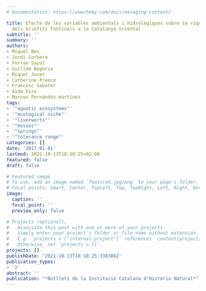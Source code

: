 ```yaml
---
# Documentation: https://wowchemy.com/docs/managing-content/

title: Efecte de les variables ambientals i hidrològiques sobre la riquesa i distribució
  dels briòfits fontinals a la Catalunya oriental
subtitle: ''
summary: ''
authors:
- Miquel Bes
- Jordi Corbera
- Ferran Sayol
- Guillem Bagaria
- Miquel Jover
- Catherine Preece
- Francesc Sabater
- Aida Viza
- Marcos Fernández-martínez
tags:
- '"aquatic ecosystems"'
- '"ecological niche"'
- '"liverworts"'
- '"mosses"'
- '"springs"'
- '"tolerance range"'
categories: []
date: '2017-01-01'
lastmod: 2021-10-13T18:18:25+02:00
featured: false
draft: false

# Featured image
# To use, add an image named `featured.jpg/png` to your page's folder.
# Focal points: Smart, Center, TopLeft, Top, TopRight, Left, Right, BottomLeft, Bottom, BottomRight.
image:
  caption: ''
  focal_point: ''
  preview_only: false

# Projects (optional).
#   Associate this post with one or more of your projects.
#   Simply enter your project's folder or file name without extension.
#   E.g. `projects = ["internal-project"]` references `content/project/deep-learning/index.md`.
#   Otherwise, set `projects = []`.
projects: []
publishDate: '2021-10-13T16:18:25.338308Z'
publication_types:
- '2'
abstract: ''
publication: "*Butlletí de la Institució Catalana d'Història Natural*"
---
```

